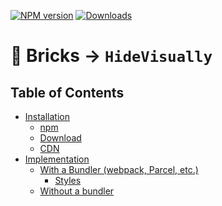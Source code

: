 [![NPM
version](https://img.shields.io/npm/v/@bricks/hide-visually.svg?longCache=true&style=popout-square)](https://www.npmjs.com/package/@bricks/hide-visually) [![Downloads](https://img.shields.io/npm/dw/bricks.svg?longCache=true&style=popout-square)](https://www.npmjs.com/package/@bricks/hide-visually)

# 🧱 Bricks → `HideVisually` <!-- omit in toc -->

## Table of Contents <!-- omit in toc -->

- [Installation](#installation)
  - [npm](#npm)
  - [Download](#download)
  - [CDN](#cdn)
- [Implementation](#implementation)
  - [With a Bundler (webpack, Parcel, etc.)](#with-a-bundler-webpack-parcel-etc)
    - [Styles](#styles)
  - [Without a bundler](#without-a-bundler)
